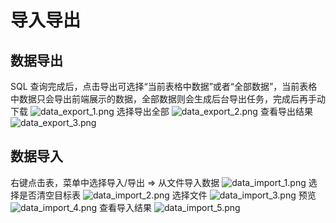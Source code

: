 # 导入导出

## 数据导出

SQL 查询完成后，点击导出可选择“当前表格中数据”或者“全部数据”，当前表格中数据只会导出前端展示的数据，全部数据则会生成后台导出任务，完成后再手动下载
![data_export_1.png](/v1.1.0/guide/images/data_export_1.png)
选择导出全部
![data_export_2.png](/v1.1.0/guide/images/data_export_2.png)
查看导出结果
![data_export_3.png](/v1.1.0/guide/images/data_export_3.png)

## 数据导入

右键点击表，菜单中选择导入/导出 => 从文件导入数据
![data_import_1.png](/v1.1.0/guide/images/data_import_1.png)
选择是否清空目标表
![data_import_2.png](/v1.1.0/guide/images/data_import_2.png)
选择文件
![data_import_3.png](/v1.1.0/guide/images/data_import_3.png)
预览
![data_import_4.png](/v1.1.0/guide/images/data_import_4.png)
查看导入结果
![data_import_5.png](/v1.1.0/guide/images/data_import_5.png)
